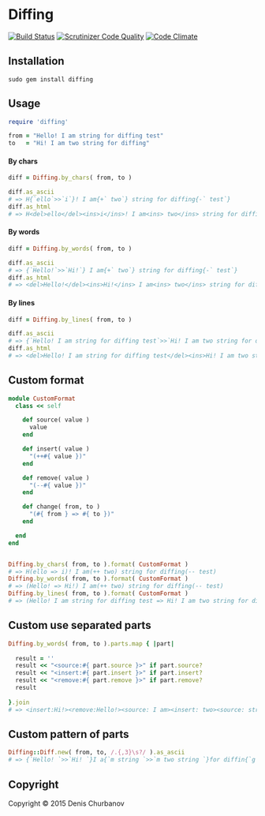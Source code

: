 # Diffing

[![Build Status](https://travis-ci.org/4urbanoff/Diffing.svg)](https://travis-ci.org/4urbanoff/Diffing)
[![Scrutinizer Code Quality](https://scrutinizer-ci.com/g/4urbanoff/Diffing/badges/quality-score.png?b=master)](https://scrutinizer-ci.com/g/4urbanoff/Diffing/?branch=master)
[![Code Climate](https://codeclimate.com/github/4urbanoff/Diffing/badges/gpa.svg)](https://codeclimate.com/github/4urbanoff/Diffing)

## Installation

```
sudo gem install diffing
```

## Usage

```ruby
require 'diffing'

from = "Hello! I am string for diffing test"
to   = "Hi! I am two string for diffing"
```

#### By chars
```ruby
diff = Diffing.by_chars( from, to )

diff.as_ascii
# => H{`ello`>>`i`}! I am{+` two`} string for diffing{-` test`}
diff.as_html
# => H<del>ello</del><ins>i</ins>! I am<ins> two</ins> string for diffing<del> test</del>
```

#### By words
```ruby
diff = Diffing.by_words( from, to )

diff.as_ascii
# => {`Hello!`>>`Hi!`} I am{+` two`} string for diffing{-` test`}
diff.as_html
# => <del>Hello!</del><ins>Hi!</ins> I am<ins> two</ins> string for diffing<del> test</del>
```

#### By lines
```ruby
diff = Diffing.by_lines( from, to )

diff.as_ascii
# => {`Hello! I am string for diffing test`>>`Hi! I am two string for diffing`}
diff.as_html
# => <del>Hello! I am string for diffing test</del><ins>Hi! I am two string for diffing</ins>
```

## Custom format

```ruby
module CustomFormat
  class << self

    def source( value )
      value
    end

    def insert( value )
      "(++#{ value })"
    end

    def remove( value )
      "(--#{ value })"
    end

    def change( from, to )
      "(#{ from } => #{ to })"
    end

  end
end


Diffing.by_chars( from, to ).format( CustomFormat )
# => H(ello => i)! I am(++ two) string for diffing(-- test)
Diffing.by_words( from, to ).format( CustomFormat )
# => (Hello! => Hi!) I am(++ two) string for diffing(-- test)
Diffing.by_lines( from, to ).format( CustomFormat )
# => (Hello! I am string for diffing test => Hi! I am two string for diffing)

```


## Custom use separated parts

```ruby
Diffing.by_words( from, to ).parts.map { |part|
  
  result = ''
  result << "<source:#{ part.source }>" if part.source?
  result << "<insert:#{ part.insert }>" if part.insert?
  result << "<remove:#{ part.remove }>" if part.remove?
  result
  
}.join 
# => <insert:Hi!><remove:Hello!><source: I am><insert: two><source: string for diffing><remove: test>
```


## Custom pattern of parts

```ruby
Diffing::Diff.new( from, to, /.{,3}\s?/ ).as_ascii
# => {`Hello! `>>`Hi! `}I a{`m string `>>`m two string `}for diffin{`g test`>>`g`}
```


## Copyright

Copyright © 2015 Denis Churbanov